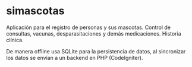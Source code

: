 # simascotas
Aplicación para el registro de personas y sus mascotas.
Control de consultas, vacunas, desparasitaciones y demás medicaciones.
Historia clínica.

De manera offline usa SQLite para la persistencia de datos, al sincronizar los datos se envían a un backend en PHP (CodeIgniter).
